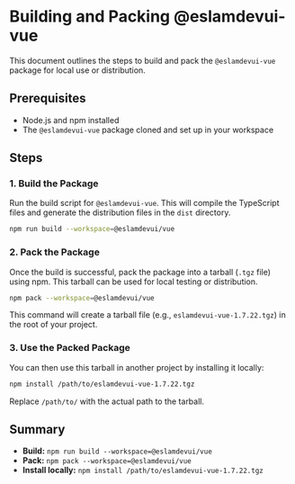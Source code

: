 # Building and Packing @eslamdevui-vue

This document outlines the steps to build and pack the `@eslamdevui-vue` package for local use or distribution.

## Prerequisites

- Node.js and npm installed
- The `@eslamdevui-vue` package cloned and set up in your workspace

## Steps

### 1. Build the Package

Run the build script for `@eslamdevui-vue`. This will compile the TypeScript files and generate the distribution files in the `dist` directory.

```bash
npm run build --workspace=@eslamdevui/vue
```

### 2. Pack the Package

Once the build is successful, pack the package into a tarball (`.tgz` file) using npm. This tarball can be used for local testing or distribution.

```bash
npm pack --workspace=@eslamdevui/vue
```

This command will create a tarball file (e.g., `eslamdevui-vue-1.7.22.tgz`) in the root of your project.

### 3. Use the Packed Package

You can then use this tarball in another project by installing it locally:

```bash
npm install /path/to/eslamdevui-vue-1.7.22.tgz
```

Replace `/path/to/` with the actual path to the tarball.

## Summary

- **Build:** `npm run build --workspace=@eslamdevui/vue`
- **Pack:** `npm pack --workspace=@eslamdevui/vue`
- **Install locally:** `npm install /path/to/eslamdevui-vue-1.7.22.tgz`
